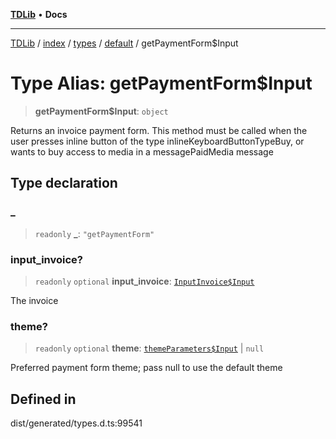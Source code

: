 [**TDLib**](../../../../../../README.md) • **Docs**

***

[TDLib](../../../../../../modules.md) / [index](../../../../../README.md) / [types](../../../README.md) / [default](../README.md) / getPaymentForm$Input

# Type Alias: getPaymentForm$Input

> **getPaymentForm$Input**: `object`

Returns an invoice payment form. This method must be called when the user presses inline button of the type inlineKeyboardButtonTypeBuy, or wants to buy access to media in a messagePaidMedia message

## Type declaration

### \_

> `readonly` **\_**: `"getPaymentForm"`

### input\_invoice?

> `readonly` `optional` **input\_invoice**: [`InputInvoice$Input`](InputInvoice$Input.md)

The invoice

### theme?

> `readonly` `optional` **theme**: [`themeParameters$Input`](themeParameters$Input.md) \| `null`

Preferred payment form theme; pass null to use the default theme

## Defined in

dist/generated/types.d.ts:99541
